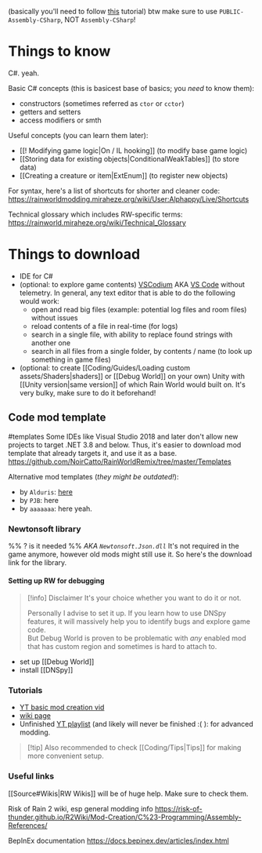 (basically you'll need to follow [this](https://rainworldmodding.miraheze.org/wiki/Code_Environments) tutorial)
btw make sure to use `PUBLIC-Assembly-CSharp`, NOT `Assembly-CSharp`!
# Things to know  
C#. yeah.

Basic C# concepts (this is basicest base of basics; you *need* to know them):
- constructors (sometimes referred as `ctor` or `cctor`)
- getters and setters
- access modifiers or smth

Useful concepts (you can learn them later):  
- [[! Modifying game logic|On / IL hooking]] (to modify base game logic)  
- [[Storing data for existing objects|ConditionalWeakTables]] (to store data)  
- [[Creating a creature or item|ExtEnum]] (to register new objects)

For syntax, here's a list of shortcuts for shorter and cleaner code:
https://rainworldmodding.miraheze.org/wiki/User:Alphappy/Live/Shortcuts

Technical glossary which includes RW-specific terms:
https://rainworld.miraheze.org/wiki/Technical_Glossary
# Things to download
- IDE for C#
- (optional: to explore game contents)
	[VSCodium](https://vscodium.com/) AKA [VS Code](https://code.visualstudio.com/) without telemetry.
	In general, any text editor that is able to do the following would work:
	- open and read big files (example: potential log files and room files) without issues
	- reload contents of a file in real-time (for logs)
	- search in a single file, with ability to replace found strings with another one
	- search in all files from a single folder, by contents / name (to look up something in game files)
- (optional: to create [[Coding/Guides/Loading custom assets/Shaders|shaders]] or [[Debug World]] on your own)
	Unity with [[Unity version|same version]] of which Rain World would built on. It's very bulky, make sure to do it beforehand!

## Code mod template
#templates
Some IDEs like Visual Studio 2018 and later don't allow new projects to target .NET 3.8 and below. Thus, it's easier to download mod template that already targets it, and use it as a base.
https://github.com/NoirCatto/RainWorldRemix/tree/master/Templates

Alternative mod templates (*they might be outdated!*):
- by `Alduris`: [here](https://github.com/alduris/TemplateMod)
- by `PJB`: here
- by `aaaaaaa`: here yeah.
### Newtonsoft library
%% ? is it needed %%
*AKA `Newtonsoft.Json.dll`*
It's not required in the game anymore, however old mods might still use it.
So here's the download link for the library.
#### Setting up RW for debugging  
> [!info] Disclaimer
> It's your choice whether you want to do it or not.
 > 
> Personally I advise to set it up. If you learn how to use DNSpy features, it will massively help you to identify bugs and explore game code.  
> But Debug World is proven to be problematic with *any* enabled mod that has custom region and sometimes is hard to attach to.

- set up [[Debug World]]
- install [[DNSpy]]
### Tutorials
- [YT basic mod creation vid](https://www.youtube.com/watch?v=JG9cyL5FW90)
- [wiki page](https://rainworldmodding.miraheze.org/wiki/BepInPlugins)
- Unfinished [YT playlist](https://www.youtube.com/playlist?list=PLuHyVLkKIJi3P6xu-V3aRTAlwWpdDKxSa) (and likely will never be finished :( ): for advanced modding.

> [!tip] Also recommended to check [[Coding/Tips|Tips]] for making more convenient setup.

### Useful links

[[Source#Wikis|RW Wikis]] will be of huge help. Make sure to check them.

Risk of Rain 2 wiki, esp general modding info
https://risk-of-thunder.github.io/R2Wiki/Mod-Creation/C%23-Programming/Assembly-References/

BepInEx documentation
https://docs.bepinex.dev/articles/index.html
